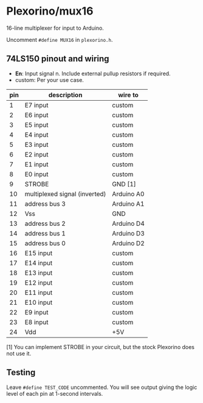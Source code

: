 # Plexorino/mux16

16-line multiplexer for input to Arduino.

Uncomment `#define MUX16` in `plexorino.h`.

## 74LS150 pinout and wiring

- **En**: Input signal n. Include external pullup resistors if required.
- custom: Per your use case.

| pin | description |  wire to | 
|-----|-------------|---------|
| 1   | E7 input | custom |
| 2   | E6 input | custom |
| 3   | E5 input | custom |
| 4   | E4 input | custom |
| 5   | E3 input | custom |
| 6   | E2 input | custom |
| 7   | E1 input | custom |
| 8   | E0 input | custom |
| 9   | STROBE | GND \[1\] |
| 10 | multiplexed signal (inverted) | Arduino A0 |
| 11 | address bus 3 | Arduino A1 |
| 12 | Vss | GND |
| 13 | address bus 2 | Arduino D4 |
| 14 | address bus 1 | Arduino D3 |
| 15 | address bus 0 | Arduino D2 |
| 16 | E15 input | custom |
| 17 | E14 input | custom | 
| 18 | E13 input | custom | 
| 19 | E12 input | custom | 
| 20 | E11 input | custom |
| 21 | E10 input | custom |
| 22 | E9 input  | custom |
| 23 | E8 input | custom |
| 24 | Vdd | +5V |

 \[1\] You can implement STROBE in your circuit, but the stock Plexorino does not use it.

 ## Testing

Leave `#define TEST_CODE` uncommented. You will see output giving the logic level of each pin at 1-second intervals.
